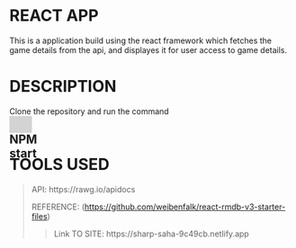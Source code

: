 <h1>REACT APP</h1>
    This is a application build using the react framework which fetches the game details from the api, and displayes it for user access to game details.
<h1>DESCRIPTION</h1>
      Clone the repository and run the command
      <div style=" display:grid; width:40px; height:30px; background-color:lightgrey;">
        <h2>NPM start</h2>
      </div>
      <h1>TOOLS USED</h1>
      
<blockquote> API: https://rawg.io/apidocs 
        
  
  REFERENCE: (https://github.com/weibenfalk/react-rmdb-v3-starter-files) 
  <blockquote>  


<footer>Link TO SITE:  https://sharp-saha-9c49cb.netlify.app</footer>

 
